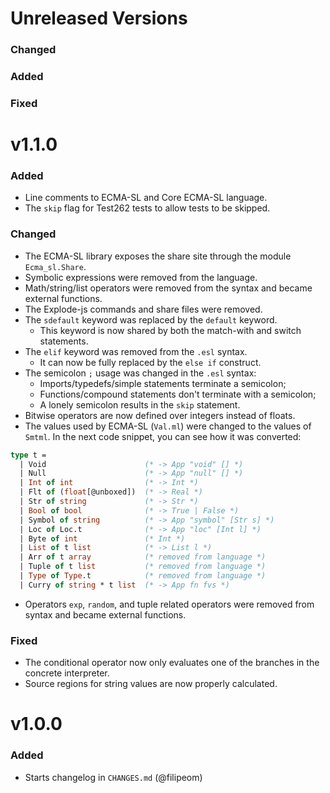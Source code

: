 # Unreleased Versions

### Changed
### Added
### Fixed

# v1.1.0

### Added

- Line comments to ECMA-SL and Core ECMA-SL language.
- The `skip` flag for Test262 tests to allow tests to be skipped.

### Changed

- The ECMA-SL library exposes the share site through the module `Ecma_sl.Share`.
- Symbolic expressions were removed from the language.
- Math/string/list operators were removed from the syntax and became external functions.
- The Explode-js commands and share files were removed.
- The `sdefault` keyword was replaced by the `default` keyword.
    - This keyword is now shared by both the match-with and switch statements.
- The `elif` keyword was removed from the `.esl` syntax.
    - It can now be fully replaced by the `else if` construct.
- The semicolon `;` usage was changed in the `.esl` syntax:
    - Imports/typedefs/simple statements terminate a semicolon;
    - Functions/compound statements don't terminate with a semicolon;
    - A lonely semicolon results in the `skip` statement.
- Bitwise operators are now defined over integers instead of floats.
- The values used by ECMA-SL (`Val.ml`) were changed to the values of `Smtml`. In the next code snippet, you can see how it was converted:
<!-- $MDX skip -->
```ocaml
type t =
  | Void                      (* -> App "void" [] *)
  | Null                      (* -> App "null" [] *)
  | Int of int                (* -> Int *)
  | Flt of (float[@unboxed])  (* -> Real *)
  | Str of string             (* -> Str *)
  | Bool of bool              (* -> True | False *)
  | Symbol of string          (* -> App "symbol" [Str s] *)
  | Loc of Loc.t              (* -> App "loc" [Int l] *)
  | Byte of int               (* Int *)
  | List of t list            (* -> List l *)
  | Arr of t array            (* removed from language *)
  | Tuple of t list           (* removed from language *)
  | Type of Type.t            (* removed from language *)
  | Curry of string * t list  (* -> App fn fvs *)
```
- Operators `exp`, `random`, and tuple related operators were removed from syntax and became external functions.

### Fixed

- The conditional operator now only evaluates one of the branches in the concrete interpreter.
- Source regions for string values are now properly calculated.

# v1.0.0

### Added

- Starts changelog in `CHANGES.md` (@filipeom)
